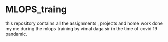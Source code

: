 # MLOPS_traing
this repository contains all the assignments , projects and home work done my me during the mlops training by vimal daga sir in the time of covid 19 pandamic.
